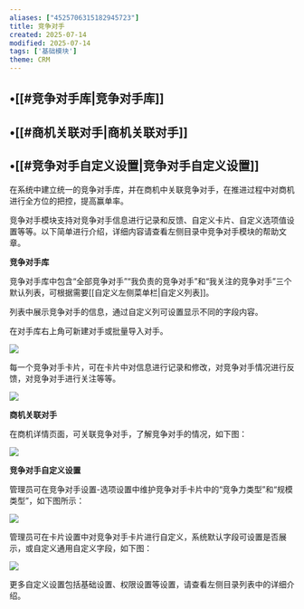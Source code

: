 ```yaml
---
aliases: ["4525706315182945723"]
title: 竞争对手
created: 2025-07-14
modified: 2025-07-14
tags: ['基础模块']
theme: CRM
---
```


## •[[#竞争对手库|竞争对手库]]

## •[[#商机关联对手|商机关联对手]]

## •[[#竞争对手自定义设置|竞争对手自定义设置]]

在系统中建立统一的竞争对手库，并在商机中关联竞争对手，在推进过程中对商机进行全方位的把控，提高赢单率。

竞争对手模块支持对竞争对手信息进行记录和反馈、自定义卡片、自定义选项值设置等等。以下简单进行介绍，详细内容请查看左侧目录中竞争对手模块的帮助文章。

**竞争对手库**

竞争对手库中包含“全部竞争对手”“我负责的竞争对手”和“我关注的竞争对手”三个默认列表，可根据需要[[自定义左侧菜单栏|自定义列表]]。

列表中展示竞争对手的信息，通过自定义列可设置显示不同的字段内容。

在对手库右上角可新建对手或批量导入对手。

![](1fc5baf7561474d599f2d67b578691a3.jpg)

每一个竞争对手卡片，可在卡片中对信息进行记录和修改，对竞争对手情况进行反馈，对竞争对手进行关注等等。

![](137c3580168b5671acaa7a04d5ea0b53.jpg)

**商机关联对手**

在商机详情页面，可关联竞争对手，了解竞争对手的情况，如下图：

![](eeb57705d4c026ebefef7ec93c23e2ec.jpg)

**竞争对手自定义设置**

管理员可在竞争对手设置-选项设置中维护竞争对手卡片中的“竞争力类型”和“规模类型”，如下图所示：

![](fe5bbf7073c7bf1242b440f93f56cdfe.jpg)

管理员可在卡片设置中对竞争对手卡片进行自定义，系统默认字段可设置是否展示，或自定义通用自定义字段，如下图：

![](5195745dd8b19532968737ab8e4c6f79.jpg)

更多自定义设置包括基础设置、权限设置等设置，请查看左侧目录列表中的详细介绍。